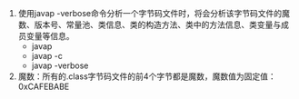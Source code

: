 1. 使用javap -verbose命令分析一个字节码文件时，将会分析该字节码文件的魔数、版本号、常量池、类信息、类的构造方法、类中的方法信息、类变量与成员变量等信息。
   - javap
   - javap -c
   - javap -verbose
2. 魔数：所有的.class字节码文件的前4个字节都是魔数，魔数值为固定值：0xCAFEBABE